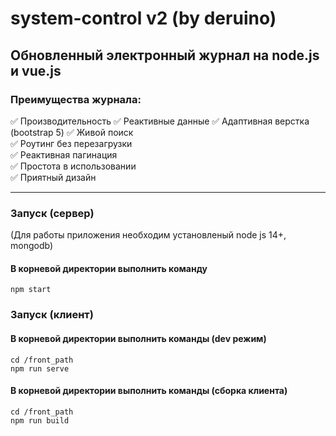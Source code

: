 # system-control v2 (by deruino)

## Обновленный электронный журнал на node.js и vue.js

### Преимущества журнала:

:white_check_mark: Производительность
:white_check_mark: Реактивные данные
:white_check_mark: Адаптивная верстка (bootstrap 5)
:white_check_mark: Живой поиск  
:white_check_mark: Роутинг без перезагрузки  
:white_check_mark: Реактивная пагинация  
:white_check_mark: Простота в использовании  
:white_check_mark: Приятный дизайн

---

### Запуск (сервер)

(Для работы приложения необходим установленый node js 14+, mongodb)

#### В корневой директории выполнить команду

```
npm start
```

### Запуск (клиент)

#### В корневой директории выполнить команды (dev режим)

```
cd /front_path
npm run serve
```

#### В корневой директории выполнить команды (сборка клиента)

```
cd /front_path
npm run build
```
